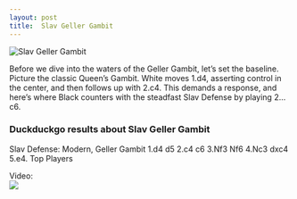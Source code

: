 ```yaml
---
layout: post
title:  Slav Geller Gambit
---
```



![Slav Geller Gambit](https://www.thechesswebsite.com/wp-content/uploads/2024/02/16893-1708580056677-thumbnail-1-1.webp)

Before we dive into the waters of the Geller Gambit, let’s set the baseline. Picture the classic Queen’s Gambit. White moves 1.d4, asserting control in the center, and then follows up with 2.c4. This demands a response, and here’s where Black counters with the steadfast Slav Defense by playing 2…c6.


### Duckduckgo results about Slav Geller Gambit

Slav Defense: Modern, Geller Gambit 1.d4 d5 2.c4 c6 3.Nf3 Nf6 4.Nc3 dxc4 5.e4. Top Players

Video:  
[![](https://tse2.mm.bing.net/th?id=OVP.8vvoYr6CJ-woosdTxVBIlQHgFo&pid=Api)](https://www.youtube.com/watch?v=8G9s8t0_DCg)

